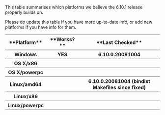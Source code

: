 
This table summarises which platforms we believe the 6.10.1 release properly builds on.


Please do update this table if you have more up-to-date info, or add new platforms if you have info for them.

<table><tr><th>**Platform**</th>
<th>**Works?**</th>
<th>**Last Checked**</th></tr>
<tr><th>Windows</th>
<th>YES</th>
<th>6.10.0.20081004
</th></tr>
<tr><th>OS X/x86</th>
<th></th>
<th></th></tr>
<tr><th>OS X/powerpc</th>
<th></th>
<th></th></tr>
<tr><th>Linux/amd64</th>
<th></th>
<th>6.10.0.20081004 (bindist Makefiles since fixed)
</th></tr>
<tr><th>Linux/x86</th>
<th></th>
<th></th></tr>
<tr><th>Linux/powerpc</th>
<th></th>
<th></th></tr></table>